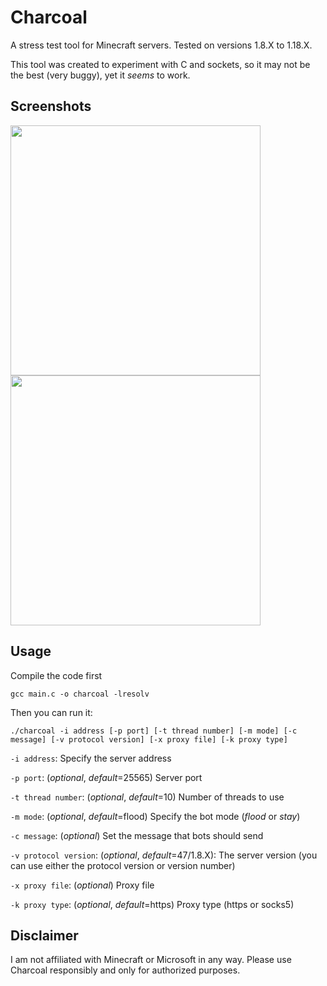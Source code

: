 # Charcoal
A stress test tool for Minecraft servers. Tested on versions 1.8.X to 1.18.X.

This tool was created to experiment with C and sockets, so it may not be the best (very buggy), yet it _seems_ to work.

## Screenshots
<img src="https://i.imgur.com/4bkapS3.png" width="400">

<img src="https://i.imgur.com/wcEStE7.png" width="400">

## Usage
Compile the code first
```
gcc main.c -o charcoal -lresolv
```

Then you can run it:

```
./charcoal -i address [-p port] [-t thread number] [-m mode] [-c message] [-v protocol version] [-x proxy file] [-k proxy type]
```
`-i address`: Specify the server address

`-p port`: (_optional_, _default_=25565) Server port

`-t thread number`: (_optional_, _default_=10) Number of threads to use

`-m mode`: (_optional_, _default_=flood) Specify the bot mode (*flood* or *stay*)

`-c message`: (_optional_) Set the message that bots should send

`-v protocol version`: (_optional_, _default_=47/1.8.X): The server version (you can use either the protocol version or version number)

`-x proxy file`: (_optional_) Proxy file

`-k proxy type`: (_optional_, _default_=https) Proxy type (https or socks5)

## Disclaimer
I am not affiliated with Minecraft or Microsoft in any way. Please use Charcoal responsibly and only for authorized purposes.